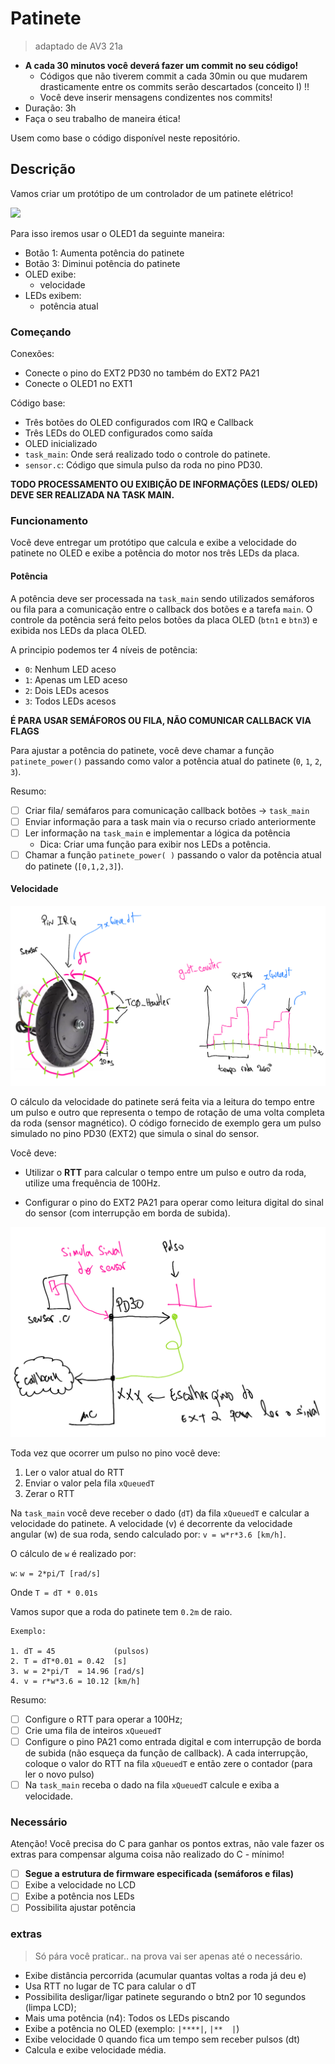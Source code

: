 # Patinete 

> adaptado de AV3 21a 

- **A cada 30 minutos você deverá fazer um commit no seu código!**
    - Códigos que não tiverem commit a cada 30min ou que mudarem drasticamente entre os commits serão descartados (conceito I) !!
    - Você deve inserir mensagens condizentes nos commits!
- Duração: 3h
- Faça o seu trabalho de maneira ética!

Usem como base o código disponível neste repositório.

## Descrição

Vamos criar um protótipo de um controlador de um patinete elétrico! 

![](https://http2.mlstatic.com/D_NQ_NP_950445-MLB40178216330_122019-O.jpg)

Para isso iremos usar o OLED1 da seguinte maneira:

- Botão 1: Aumenta potência do patinete
- Botão 3: Diminui potência do patinete
- OLED exibe:
    - velocidade
- LEDs exibem:
    - potência atual

### Começando

Conexões:

- Conecte o pino do EXT2 PD30 no também do EXT2 PA21 
- Conecte o OLED1 no EXT1

Código base:

- Três botões do OLED configurados com IRQ e Callback
- Três LEDs do OLED configurados como saída
- OLED inicializado 
- `task_main`: Onde será realizado todo o controle do patinete.
- `sensor.c`: Código que simula pulso da roda no pino PD30.

**TODO PROCESSAMENTO OU EXIBIÇÃO DE INFORMAÇÕES (LEDS/ OLED) DEVE SER REALIZADA NA TASK MAIN.**

### Funcionamento

Você deve entregar um protótipo que calcula e exibe a velocidade do patinete no OLED e exibe a potência do motor nos três LEDs da placa.

#### Potência

A potência deve ser processada na `task_main` sendo utilizados semáforos ou fila para a comunicação entre o callback dos botões e a tarefa `main`. O controle da potência será feito pelos botões da placa OLED (`btn1` e `btn3`) e exibida nos LEDs da placa OLED. 

A principio podemos ter 4 níveis de potência:

- `0`: Nenhum LED aceso
- `1`: Apenas um LED aceso 
- `2`: Dois LEDs acesos
- `3`: Todos LEDs acesos

**É PARA USAR SEMÁFOROS OU FILA, NÃO COMUNICAR CALLBACK VIA FLAGS**

Para ajustar a potência do patinete, você deve chamar a função `patinete_power()` passando como valor a potência atual do patinete (`0`, `1`, `2`, `3`).

Resumo:

- [ ] Criar fila/ semáfaros para comunicação callback botões -> `task_main`
- [ ] Enviar informação para a task main via o recurso criado anteriormente
- [ ] Ler informação na `task_main` e implementar a lógica da potência
    - Dica: Criar uma função para exibir nos LEDs a potência.
- [ ] Chamar a função `patinete_power( )` passando o valor da potência atual do patinete (`[0,1,2,3]`).

#### Velocidade

![](roda.png)

O cálculo da velocidade do patinete será feita via a leitura do tempo entre um pulso e outro que representa o tempo de rotação de uma volta completa da roda (sensor magnético). O código fornecido de exemplo gera um pulso simulado no pino PD30 (EXT2) que simula o sinal do sensor.

Você deve:

- Utilizar o **RTT** para calcular o tempo entre um pulso e outro da roda, utilize uma frequência de 100Hz.

- Configurar o pino do EXT2 PA21 para operar como leitura digital do sinal do sensor (com interrupção em borda de subida).

![](pino.png)

Toda vez que ocorrer um pulso no pino você deve:

1. Ler o valor atual do RTT
1. Enviar o valor pela fila `xQueuedT`
1. Zerar o RTT

Na `task_main` você deve receber o dado (`dT`) da fila `xQueuedT` e calcular a velocidade do patinete. A velocidade (v) é decorrente da velocidade angular (w) de sua roda, sendo calculado por: `v = w*r*3.6 [km/h]`.

O cálculo de `w` é realizado por:

`w`: `w = 2*pi/T [rad/s]`

Onde `T = dT * 0.01s`

Vamos supor que a roda do patinete tem `0.2m` de raio.

``` 
Exemplo: 

1. dT = 45             (pulsos)
2. T = dT*0.01 = 0.42  [s]
3. w = 2*pi/T  = 14.96 [rad/s]
4. v = r*w*3.6 = 10.12 [km/h]
```

Resumo:

- [ ] Configure o RTT para operar a 100Hz; 
- [ ] Crie uma fila de inteiros `xQueuedT`
- [ ] Configure o pino PA21 como entrada digital e com interrupção de borda de subida (não esqueça da função de callback). A cada interrupção, coloque o valor do RTT na fila `xQueuedT` e então zere o contador (para ler o novo pulso)
- [ ] Na `task_main` receba o dado na fila `xQueuedT` calcule e exiba a velocidade.

### Necessário

Atenção! Você precisa do C para ganhar os pontos extras, não vale fazer os extras para compensar alguma coisa não realizado do C - mínimo!

- [ ] **Segue a estrutura de firmware especificada (semáforos e filas)**
- [ ] Exibe a velocidade no LCD
- [ ] Exibe a potência nos LEDs
- [ ] Possibilita ajustar potência

### extras 

> Só pára você praticar.. na prova vai ser apenas até o necessário.

- Exibe distância percorrida (acumular quantas voltas a roda já deu e)
- Usa RTT no lugar de TC para calular o dT
- Possibilita desligar/ligar patinete segurando o btn2 por 10 segundos (limpa LCD);
- Mais uma potência (n4): Todos os LEDs piscando
- Exibe a potência no OLED (exemplo: `|****|`, `|**  |`)
- Exibe velocidade 0 quando fica um tempo sem receber pulsos (dt)
- Calcula e exibe velocidade média.

